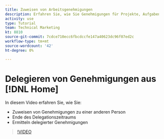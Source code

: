 ```yaml
---
title: Zuweisen von Arbeitsgenehmigungen
description: Erfahren Sie, wie Sie Genehmigungen für Projekte, Aufgaben, Probleme und Zeitpläne an einen anderen Benutzer delegieren.
activity: use
type: Tutorial
team: Technical Marketing
kt: 8810
source-git-commit: 7cdce710ecc6fbcdccfe147a40623dc96f07ed2c
workflow-type: tm+mt
source-wordcount: '42'
ht-degree: 0%

---
```


# Delegieren von Genehmigungen aus [!DNL Home]

In diesem Video erfahren Sie, wie Sie:

* Zuweisen von Genehmigungen zu einer anderen Person
* Ende des Delegationszeitraums
* Ermitteln delegierter Genehmigungen

>[!VIDEO](https://video.tv.adobe.com/v/336094/?quality=12)

<!---
learn more URLS
Delegate approval request
--->
